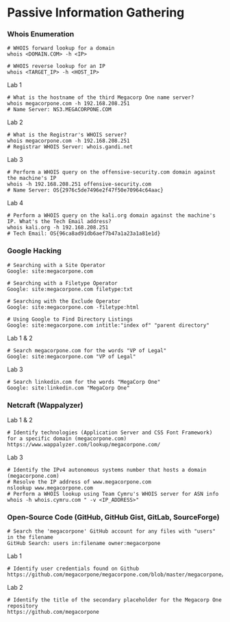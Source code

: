 # Passive Information Gathering
### Whois Enumeration
``` shell
# WHOIS forward lookup for a domain
whois <DOMAIN.COM> -h <IP>
```
``` shell
# WHOIS reverse lookup for an IP
whois <TARGET_IP> -h <HOST_IP>
```
Lab 1 
``` shell
# What is the hostname of the third Megacorp One name server?
whois megacorpone.com -h 192.168.208.251
# Name Server: NS3.MEGACORPONE.COM
```
Lab 2
``` shell
# What is the Registrar's WHOIS server?
whois megacorpone.com -h 192.168.208.251
# Registrar WHOIS Server: whois.gandi.net
```
Lab 3
``` shell
# Perform a WHOIS query on the offensive-security.com domain against the machine's IP
whois -h 192.168.208.251 offensive-security.com
# Name Server: OS{2976c5de7496e2f47f50e70964c64aac}
```
Lab 4
``` shell
# Perform a WHOIS query on the kali.org domain against the machine's IP. What's the Tech Email address?
whois kali.org -h 192.168.208.251
# Tech Email: OS{96ca8ad91db6aef7b47a1a23a1a81e1d}
```
### Google Hacking
```
# Searching with a Site Operator
Google: site:megacorpone.com
```
```
# Searching with a Filetype Operator
Google: site:megacorpone.com filetype:txt
```
```
# Searching with the Exclude Operator
Google: site:megacorpone.com -filetype:html
```
```
# Using Google to Find Directory Listings
Google: site:megacorpone.com intitle:"index of" "parent directory"
```
Lab 1 & 2
```
# Search megacorpone.com for the words "VP of Legal"
Google: site:megacorpone.com "VP of Legal"
```
Lab 3
```
# Search linkedin.com for the words "MegaCorp One"
Google: site:linkedin.com "MegaCorp One"
```
### Netcraft (Wappalyzer)
Lab 1 & 2
```
# Identify technologies (Application Server and CSS Font Framework) for a specific domain (megacorpone.com)
https://www.wappalyzer.com/lookup/megacorpone.com/
```
Lab 3
```
# Identify the IPv4 autonomous systems number that hosts a domain (megacorpone.com)
# Resolve the IP address of www.megacorpone.com  
nslookup www.megacorpone.com
# Perform a WHOIS lookup using Team Cymru's WHOIS server for ASN info  
whois -h whois.cymru.com " -v <IP_ADDRESS>"
```
### Open-Source Code (GitHub, GitHub Gist, GitLab, SourceForge)
```
# Search the 'megacorpone' GitHub account for any files with "users" in the filename
GitHub Search: users in:filename owner:megacorpone
```
Lab 1
```
# Identify user credentials found on Github
https://github.com/megacorpone/megacorpone.com/blob/master/megacorpone/xampp.users
```
Lab 2
```
# Identify the title of the secondary placeholder for the Megacorp One repository
https://github.com/megacorpone
```
